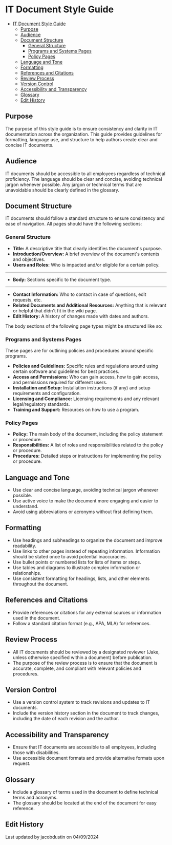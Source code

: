# IT Document Style Guide

<!-- TOC -->
* [IT Document Style Guide](#it-document-style-guide)
  * [Purpose](#purpose)
  * [Audience](#audience)
  * [Document Structure](#document-structure)
    * [General Structure](#general-structure)
    * [Programs and Systems Pages](#programs-and-systems-pages)
    * [Policy Pages](#policy-pages)
  * [Language and Tone](#language-and-tone)
  * [Formatting](#formatting)
  * [References and Citations](#references-and-citations)
  * [Review Process](#review-process)
  * [Version Control](#version-control)
  * [Accessibility and Transparency](#accessibility-and-transparency)
  * [Glossary](#glossary)
  * [Edit History](#edit-history)
<!-- TOC -->

## Purpose

The purpose of this style guide is to ensure consistency and clarity in IT documentation across the organization. 
This guide provides guidelines for formatting, language use, and structure to help authors create clear and concise IT documents.

## Audience

IT documents should be accessible to all employees regardless of technical proficiency. 
The language should be clear and concise, avoiding technical jargon whenever possible. 
Any jargon or technical terms that are unavoidable should be clearly defined in the glossary.

## Document Structure

IT documents should follow a standard structure to ensure consistency and ease of navigation. 
All pages should have the following sections:

### General Structure

- **Title:** A descriptive title that clearly identifies the document's purpose.
- **Introduction/Overview:** A brief overview of the document's contents and objectives.
- **Users and Roles:** Who is impacted and/or eligible for a certain policy.
***
- **Body:** Sections specific to the document type.
***
- **Contact Information:** Who to contact in case of questions, edit requests, etc.
- **Related Documents and Additional Resources:** Anything that is relevant or helpful that didn't fit in the wiki page.
- **Edit History:** A history of changes made with dates and authors.

The body sections of the following page types might be structured like so:

### Programs and Systems Pages

These pages are for outlining policies and procedures around specific programs.
- **Policies and Guidelines:** Specific rules and regulations around using certain software and guidelines for best practices.
- **Access and Permissions:** Who can gain access, how to gain access, and permissions required for different users.
- **Installation and Setup:** Installation instructions (if any) and setup requirements and configuration.
- **Licensing and Compliance:** Licensing requirements and any relevant legal/regulatory standards.
- **Training and Support:** Resources on how to use a program.

### Policy Pages

- **Policy:** The main body of the document, including the policy statement or procedure.
- **Responsibilities:** A list of roles and responsibilities related to the policy or procedure.
- **Procedures:** Detailed steps or instructions for implementing the policy or procedure.

## Language and Tone

- Use clear and concise language, avoiding technical jargon whenever possible.
- Use active voice to make the document more engaging and easier to understand.
- Avoid using abbreviations or acronyms without first defining them.

## Formatting

- Use headings and subheadings to organize the document and improve readability.
- Use links to other pages instead of repeating information. Information should be stated once to avoid potential inaccuracies.
- Use bullet points or numbered lists for lists of items or steps.
- Use tables and diagrams to illustrate complex information or relationships.
- Use consistent formatting for headings, lists, and other elements throughout the document.

## References and Citations

- Provide references or citations for any external sources or information used in the document.
- Follow a standard citation format (e.g., APA, MLA) for references.

## Review Process

- All IT documents should be reviewed by a designated reviewer (Jake, unless otherwise specified within a document) before publication.
- The purpose of the review process is to ensure that the document is accurate, complete, and compliant with relevant policies and procedures.

## Version Control

- Use a version control system to track revisions and updates to IT documents.
- Include the version history section in the document to track changes, including the date of each revision and the author.

## Accessibility and Transparency

- Ensure that IT documents are accessible to all employees, including those with disabilities.
- Use accessible document formats and provide alternative formats upon request.

## Glossary

- Include a glossary of terms used in the document to define technical terms and acronyms.
- The glossary should be located at the end of the document for easy reference.

## Edit History

Last updated by jacobdustin on 04/09/2024
